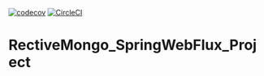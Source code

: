 [![codecov](https://codecov.io/gh/henriSedjame/RectiveMongo_SpringWebFlux_Projec/branch/develop/graph/badge.svg)](https://codecov.io/gh/henriSedjame/RectiveMongo_SpringWebFlux_Projec)
[![CircleCI](https://circleci.com/gh/henriSedjame/Recipe_Web_App.svg?style=svg)](https://circleci.com/gh/henriSedjame/Recipe_Web_App)

# RectiveMongo_SpringWebFlux_Project
